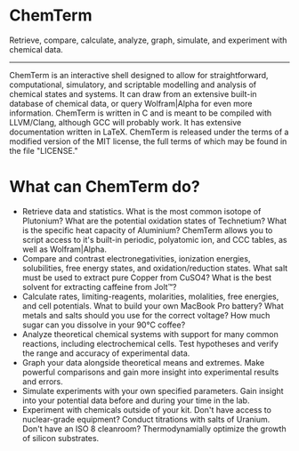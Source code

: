 <!--- ChemTerm Copyright (C) 2012 Travis Michael Whitaker -->

ChemTerm
========

Retrieve, compare, calculate, analyze, graph, simulate, and experiment with chemical data.

---

ChemTerm is an interactive shell designed to allow for straightforward, computational, simulatory, and scriptable modelling and analysis of chemical states and systems. It can draw from an extensive built-in database of chemical data, or query Wolfram|Alpha for even more information. ChemTerm is written in C and is meant to be compiled with LLVM/Clang, although GCC will probably work. It has extensive documentation written in LaTeX. ChemTerm is released under the terms of a modified version of the MIT license, the full terms of which may be found in the file "LICENSE."

What can ChemTerm do?
=====================
- Retrieve data and statistics. What is the most common isotope of Plutonium? What are the potential oxidation states of Technetium? What is the specific heat capacity of Aluminium? ChemTerm    allows you to script access to it's built-in periodic, polyatomic ion, and CCC tables, as well as Wolfram|Alpha.
- Compare and contrast electronegativities, ionization energies, solubilities, free energy states, and oxidation/reduction states. What salt must be used to extract pure Copper from CuSO4? What is the best solvent for extracting caffeine from Jolt™?
- Calculate rates, limiting-reagents, molarities, molalities, free energies, and cell potentials. Wnat to build your own MacBook Pro battery? What metals and salts should you use for the correct voltage? How much sugar can you dissolve in your 90°C coffee?
- Analyze theoretical chemical systems with support for many common reactions, including electrochemical cells. Test hypotheses and verify the range and accuracy of experimental data.
- Graph your data alongside theoretical means and extremes. Make powerful comparisons and gain more insight into experimental results and errors.
- Simulate experiments with your own specified parameters. Gain insight into your potential data before and during your time in the lab.
- Experiment with chemicals outside of your kit. Don't have access to nuclear-grade equipment? Conduct titrations with salts of Uranium. Don't have an ISO 8 cleanroom? Thermodynamially optimize the growth of silicon substrates.
